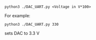 ```
python3 ./DAC_UART.py <Voltage in V*100>
```
For example:
```
python3 ./DAC_UART.py 330
```
sets DAC to 3.3 V
